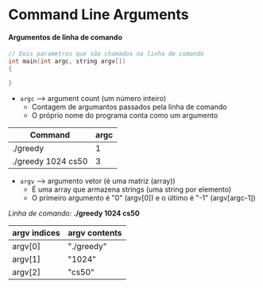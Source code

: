 # Command Line Arguments
#### Argumentos de linha de comando

```c
// Dois parametros que são chamados na linha de comando
int main(int argc, string argv[])
{

}
```
- `argc` --> argument count (um número inteiro)
    - Contagem de argumantos passados pela linha de comando
    - O próprio nome do programa conta como um argumento

Command| argc
-------|-----
./greedy| 1
./greedy 1024 cs50| 3

- `argv` --> argumento vetor (é uma matriz (array))
    -  É uma array que armazena strings (uma string por elemento)
    - O primeiro argumento é "0" (argv[0]) e o último é "-1" (argv[argc-1])

*Linha de comando:* **./greedy 1024 cs50**

argv indices| argv contents
-------|-----
argv[0]| "./greedy"
argv[1]| "1024"
argv[2]| "cs50"
